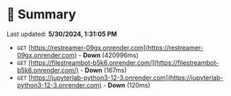 # 📖 Summary
Last updated: **5/30/2024, 1:31:05 PM**

- `GET` [https://restreamer-09gx.onrender.com](https://restreamer-09gx.onrender.com) - **Down** (420996ms)
- `GET` [https://filestreambot-b5k6.onrender.com/](https://filestreambot-b5k6.onrender.com/) - **Down** (167ms)
- `GET` [https://jupyterlab-python3-12-3.onrender.com](https://jupyterlab-python3-12-3.onrender.com) - **Down** (120ms)
